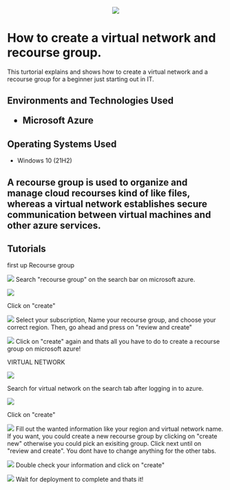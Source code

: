 <p align="center">
<img src=https://i.imgur.com/kOUpzd6.jpeg/>
</p>

<h1>How to create a virtual network and recourse group.</h1>
This turtorial explains and shows how to create a virtual network and a recourse group for a beginner just starting out in IT.<br />


<h2>Environments and Technologies Used</h2\>

- Microsoft Azure 


<h2>Operating Systems Used </h2>

- Windows 10</b> (21H2)

<h2>A recourse group is used to organize and manage cloud recourses kind of like files, whereas a virtual network establishes secure communication between virtual machines and other azure services.</h2>


<h2>Tutorials</h2>

first up Recourse group 
<p>
<img src=https://i.imgur.com/6WfAscO.png>
Search "recourse group" on the search bar on microsoft azure.
</p>
<p>


<p>
<img src=https://i.imgur.com/PCi4BOL.png>
 
  Click on "create"
</p>
<p>


<p>
<img src=https://i.imgur.com/ux3QbuJ.png>
Select your subscription, Name your recourse group, and choose your correct region. Then, go ahead and press on "review and create"
</p>
<p>


<p>
<img src=https://i.imgur.com/rYT37J7.png>
  Click on "create" again and thats all you have to do to create a recourse group on microsoft azure!
</p>
<p>



VIRTUAL NETWORK
<p>
<img src=https://i.imgur.com/ZDSbot5.png>

  Search for virtual network on the search tab after logging in to azure.
</p>
<p>


<p>
<img src=https://i.imgur.com/SM1GvvN.png>

  Click on "create" 
</p>
<p>


<p>
<img src=https://i.imgur.com/W7JthaP.png>
  Fill out the wanted information like your region and virtual network name. If you want, you could create a new recourse group by clicking on "create new" otherwise you could pick an exisiting group. Click next until on "review and create". You dont have to change anything for the other tabs. 
</p>
<p>



<p>
<img src=https://i.imgur.com/lvLBauW.png>
  Double check your information and click on "create"
</p>
<p>


<p>
<img src=https://i.imgur.com/E7bQCne.png>
  Wait for deployment to complete and thats it!
</p>
<p>


